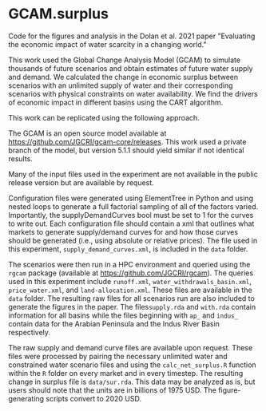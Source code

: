 # GCAM.surplus
Code for the figures and analysis in the Dolan et al. 2021 paper "Evaluating the economic impact of water scarcity in a changing world."

This work used the Global Change Analysis Model (GCAM) to simulate thousands of future scenarios and obtain estimates of future water supply and demand. We calculated the change in economic surplus between scenarios with an unlimited supply of water and their corresponding scenarios with physical constraints on water availability. We find the drivers of economic impact in different basins using the CART algorithm.

This work can be replicated using the following approach. 

The GCAM is an open source model available at https://github.com/JGCRI/gcam-core/releases. 
This work used a private branch of the model, but version 5.1.1 should yield similar if not identical results. 

Many of the input files used in the experiment are not available in the public release version but are available by request. 

Configuration files were generated using ElementTree in Python and using nested loops to generate a full factorial sampling of all of the factors varied. Importantly, the supplyDemandCurves bool must be set to 1 for the curves to write out. Each configuration file should contain a xml that outlines what markets to generate supply/demand curves for and how those curves should be generated (i.e., using absolute or relative prices). The file used in this experiment, `supply_demand_curves.xml`, is included in the `data` folder.

The scenarios were then run in a HPC environment and queried using the `rgcam` package (available at https://github.com/JGCRI/rgcam). The queries used in this experiment include `runoff.xml`, `water_withdrawals_basin.xml`, `price_water.xml`, and `land-allocation.xml`. These files are available in the `data` folder. The resulting raw files for all scenarios run are also included to generate the figures in the paper. The files`supply.rda` and `with.rda` contain information for all basins while the files beginning with `ap_` and `indus_` contain data for the Arabian Peninsula and the Indus River Basin respectively. 

The raw supply and demand curve files are available upon request. These files were processed by pairing the necessary unlimited water and constrained water scenario files and using the `calc_net_surplus.R` function within the `R` folder on every market and in every timestep. The resulting change in surplus file is `data/sur.rda`. This data may be analyzed as is, but users should note that the units are in billions of 1975 USD. The figure-generating scripts convert to 2020 USD. 

